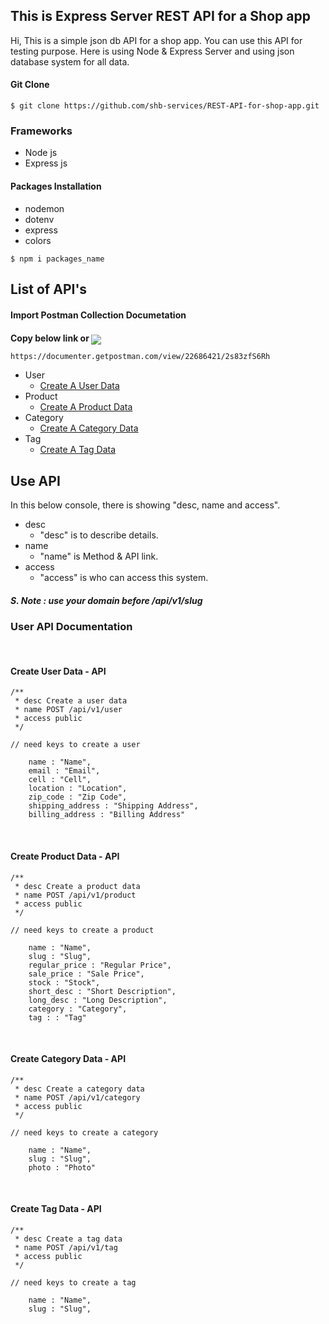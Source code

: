 ## This is Express Server REST API for a Shop app

Hi, This is a simple json db API for a shop app. You can use this API for testing purpose. Here is using Node & Express Server and using json database system for all data.

#### Git Clone

```console
$ git clone https://github.com/shb-services/REST-API-for-shop-app.git
```

### Frameworks

- Node js
- Express js

#### Packages Installation

- nodemon
- dotenv
- express
- colors

```console
$ npm i packages_name
```

## List of API's

#### Import Postman Collection Documetation

<strong>Copy below link or [<img style="transform: translateY(5px" src="https://img.shields.io/badge/Click%20-Here-important" />](https://documenter.getpostman.com/view/22686421/2s83zfS6Rh)</strong>
```consol
https://documenter.getpostman.com/view/22686421/2s83zfS6Rh
```
 * User
    * [Create A User Data](#create-user-data---api)
* Product 
    * [Create A Product Data](#create-product-data---api)
* Category 
    * [Create A Category Data](#create-category-data---api)
* Tag 
    * [Create A Tag Data](#create-tag-data---api)

## Use API

In this below console, there is showing  "desc, name and access".

* desc
    * "desc" is to describe details.
* name 
    * "name" is Method & API link.
* access
    * "access" is who can access this system.

##### S. Note : use your domain before /api/v1/slug


### User API Documentation

 <br>

#### Create User Data - API

```console
/**
 * desc Create a user data
 * name POST /api/v1/user
 * access public
 */

// need keys to create a user   

    name : "Name",
    email : "Email", 
    cell : "Cell",
    location : "Location",
    zip_code : "Zip Code",
    shipping_address : "Shipping Address",
    billing_address : "Billing Address"
```
<br>

#### Create Product Data - API

```console
/**
 * desc Create a product data
 * name POST /api/v1/product
 * access public
 */

// need keys to create a product   

    name : "Name",
    slug : "Slug", 
    regular_price : "Regular Price",
    sale_price : "Sale Price",
    stock : "Stock",
    short_desc : "Short Description",
    long_desc : "Long Description",
    category : "Category",
    tag : : "Tag"
```

<br>

#### Create Category Data - API

```console
/**
 * desc Create a category data
 * name POST /api/v1/category
 * access public
 */

// need keys to create a category   

    name : "Name",
    slug : "Slug", 
    photo : "Photo"
```
<br>

#### Create Tag Data - API

```console
/**
 * desc Create a tag data
 * name POST /api/v1/tag
 * access public
 */

// need keys to create a tag   

    name : "Name",
    slug : "Slug",
```